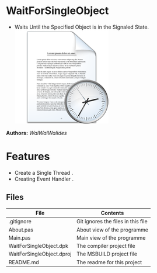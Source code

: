 # WaitForSingleObject
- Waits Until the Specified Object is in the Signaled State.                   
![](WaitForSingleObject.png) 

**Authors:**  *WalWalWalides*




# Features  
- Create a Single Thread .
- Creating Event Handler . 








## Files

| File | Contents | 
| --- | --- |
| .gitignore | Git ignores the files in this file |
| About.pas | About view of the programme |
| Main.pas | Main view of the programme |
| WaitForSingleObject.dpk | The compiler project file |
| WaitForSingleObject.dproj | The MSBUILD project file |
| README.md | The readme for this project |
